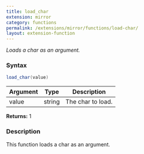 ```yaml
---
title: load_char
extension: mirror
category: functions
permalink: /extensions/mirror/functions/load-char/
layout: extension-function
---
```


_Loads a char as an argument._

### Syntax ###
```cs
load_char(value)
```

| Argument | Type | Description |
| --- | --- | --- |
| value | string | The char to load. |

**Returns:** 1

### Description

This function loads a char as an argument. 

